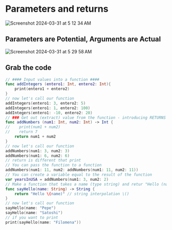 # Parameters and returns
![Screenshot 2024-03-31 at 5 12 34 AM](https://github.com/danielurra/Swift-UI-Parameters-and-Returns-lesson-Playground/assets/51704179/946c1411-ed86-45e1-aa8c-e474111c8209)

## Parameters are Potential, Arguments are Actual
![Screenshot 2024-03-31 at 5 29 58 AM](https://github.com/danielurra/Swift-UI-Parameters-and-Returns-lesson-Playground/assets/51704179/3c309c16-fa31-48a8-bb77-418849451a61)

## Grab the code
```swift
// #### Input values into a function ####
func addIntegers (entero1: Int, entero2: Int){
    print(entero1 + entero2)
}
// now let's call our function
addIntegers(entero1: 3, entero2: 5)
addIntegers(entero1: 1, entero2: 100)
addIntegers(entero1: -10, entero2: 20)
// ### Get out (extract) value from the function - introducing RETURNS
func addNumbers (num1: Int, num2: Int) -> Int {
//    print(num1 + num2)
//    return 7
    return num1 + num2
}
// now let's call our function
addNumbers(num1: 3, num2: 3)
addNumbers(num1: 6, num2: 6)
// return is different that print
// You can pass the function to a function
addNumbers(num1: 11, num2: addNumbers(num1: 11, num2: 11))
// You can create a variable equal to the result of the function
var yearsInUSA = addNumbers(num1: 3, num2: 2)
// Make a function that takes a name (type string) and retur "Hello (name)"
func sayHello(name: String) -> String {
    return "Hello \(name)" // string interpolation \()
}
// now let's call our function
sayHello(name: "Pepe")
sayHello(name: "Satoshi")
// if you want to print
print(sayHello(name: "Filomena"))
```
